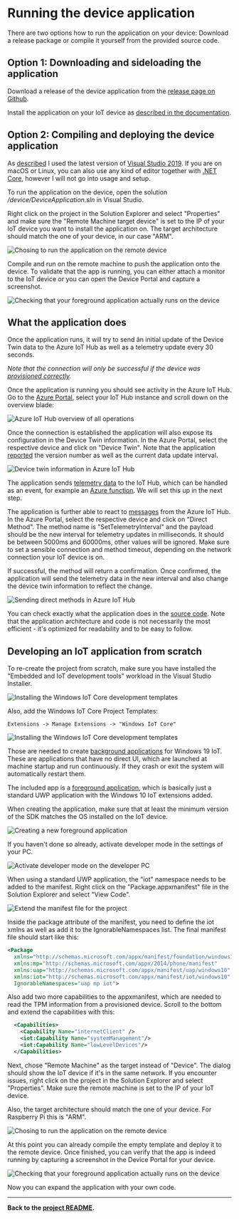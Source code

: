 # Running the device application
There are two options how to run the application on your device: Download a release package or compile it yourself from the provided source code.


## Option 1: Downloading and sideloading the application
Download a release of the device application from the [release page on Github](https://github.com/DirkSonguer/azure-iot-hub-climatecontrol/releases).

Install the application on your IoT device as [described in the documentation](https://docs.microsoft.com/en-us/windows/iot-core/develop-your-app/appinstaller).


## Option 2: Compiling and deploying the device application
As [described](1-prerequisites.md) I used the latest version of [Visual Studio 2019](https://visualstudio.microsoft.com/). If you are on macOS or Linux, you can also use any kind of editor together with [.NET Core](https://dotnet.microsoft.com/download/dotnet-core/3.1), however I will not go into usage and setup.

To run the application on the device, open the solution */device/DeviceApplication.sln* in Visual Studio.

Right click on the project in the Solution Explorer and select "Properties" and make sure the "Remote Machine target device" is set to the IP of your IoT device you want to install the application on. The target architecture should match the one of your device, in our case "ARM".

![Chosing to run the application on the remote device](assets/visual-studio-2019-remote-machine-configuration.png)

Compile and run on the remote machine to push the application onto the device. To validate that the app is running, you can either attach a monitor to the IoT device or you can open the Device Portal and capture a screenshot.

![Checking that your foreground application actually runs on the device](assets/windows-10-iot-device-portal-screenshot-capture.png)


## What the application does
Once the application runs, it will try to send ân initial update of the Device Twin data to the Azure IoT Hub as well as a telemetry update every 30 seconds.

*Note that the connection will only be successful if the device was [provisioned correctly](5-device-provisioning.md).*

Once the application is running you should see activity in the Azure IoT Hub. Go to the [Azure Portal](https://portal.azure.com/), select your IoT Hub instance and scroll down on the overview blade:

![Azure IoT Hub overview of all operations](assets/azure-iot-hub-overview-operations.png)

Once the connection is established the application will also expose its configuration in the Device Twin information. In the Azure Portal, select the respective device and click on "Device Twin". Note that the application [reported](https://docs.microsoft.com/en-us/azure/iot-hub/iot-hub-devguide-device-twins) the version number as well as the current data update interval.

![Device twin information in Azure IoT Hub](assets/azure-iot-hub-device-twin.png)

The application sends [telemetry data](https://docs.microsoft.com/en-us/azure/iot-hub/iot-hub-devguide-messages-d2c) to the IoT Hub, which can be handled as an event, for example an [Azure function](7-azure-functions.md). We will set this up in the next step.

The application is further able to react to [messages](https://docs.microsoft.com/en-us/azure/iot-hub/iot-hub-devguide-direct-methods) from the Azure IoT Hub. In the Azure Portal, select the respective device and click on "Direct Method". The method name is "SetTelemetryInterval" and the payload should be the new interval for telemetry updates in milliseconds. It should be between 5000ms and 60000ms, other values will be ignored. Make sure to set a sensible connection and method timeout, depending on the network connection your IoT device is on.

If successful, the method will return a confirmation. Once confirmed, the application will send the telemetry data in the new interval and also change the device twin information to reflect the change.

![Sending direct methods in Azure IoT Hub](assets/azure-iot-hub-direct-method.png)

You can check exactly what the application does in the [source code](https://github.com/DirkSonguer/azure-iot-hub-climatecontrol/blob/master/device/DeviceApplication/). Note that the application architecture and code is not necessarily the most efficient - it's optimized for readability and to be easy to follow.


## Developing an IoT application from scratch
To re-create the project from scratch, make sure you have installed the "Embedded and IoT development tools" workload in the Visual Studio Installer.

![Installing the Windows IoT Core development templates](assets/visual-studio-2019-iot-development-tools.png)

Also, add the Windows IoT Core Project Templates:

```
Extensions -> Manage Extensions -> "Windows IoT Core"
```

![Installing the Windows IoT Core development templates](assets/visual-studio-2019-windows-iot-core-templates.png)

Those are needed to create [background applications](https://docs.microsoft.com/en-us/windows/iot-core/develop-your-app/backgroundapplications) for Windows 19 IoT. These are applications that have no direct UI, which are launched at machine startup and run continuously. If they crash or exit the system will automatically restart them.

The included app is a [foreground application](https://docs.microsoft.com/en-us/windows/iot-core/develop-your-app/buildingappsforiotcore), which is basically just a standard UWP application with the Windows 10 IoT extensions added.

When creating the application, make sure that at least the minimum version of the SDK matches the OS installed on the IoT device.

![Creating a new foreground application](assets/visual-studio-2019-create-new-application.png)

If you haven't done so already, activate developer mode in the settings of your PC.

![Activate developer mode on the developer PC](assets/windows-10-activate-developer-mode.png)

When using a standard UWP application, the "iot" namespace needs to be added to the manifest. Right click on the "Package.appxmanifest" file in the Solution Explorer and select "View Code".

![Extend the manifest file for the project](assets/visual-studio-2019-extend-appxmanifest.png)

Inside the package attribute of the manifest, you need to define the iot xmlns as well as add it to the IgnorableNamespaces list. The final manifest file should start like this:

```xml
<Package
  xmlns="http://schemas.microsoft.com/appx/manifest/foundation/windows10"
  xmlns:mp="http://schemas.microsoft.com/appx/2014/phone/manifest"
  xmlns:uap="http://schemas.microsoft.com/appx/manifest/uap/windows10"
  xmlns:iot="http://schemas.microsoft.com/appx/manifest/iot/windows10"
  IgnorableNamespaces="uap mp iot">
```

Also add two more capabilities to the appxmanifest, which are needed to read the TPM information from a provisioned device. Scroll to the bottom and extend the capabilities with this:

```xml
  <Capabilities>
    <Capability Name="internetClient" />
    <iot:Capability Name="systemManagement"/>
    <iot:Capability Name="lowLevelDevices"/>
  </Capabilities>
```

Next, chose "Remote Machine" as the target instead of "Device". The dialog should show the IoT device if it's in the same network. If you encounter issues, right click on the project in the Solution Explorer and select "Properties". Make sure the remote machine is set to the IP of your IoT device.

Also, the target architecture should match the one of your device. For Raspberry Pi this is "ARM".

![Chosing to run the application on the remote device](assets/visual-studio-2019-remote-machine-configuration.png)

At this point you can already compile the empty template and deploy it to the remote device. Once finished, you can verify that the app is indeed running by capturing a screenshot in the Device Portal for your device.

![Checking that your foreground application actually runs on the device](assets/windows-10-iot-device-portal-screenshot-capture.png)

Now you can expand the application with your own code.

---

**Back to the [project README](../README.md).**
